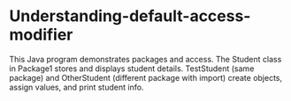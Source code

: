 # Understanding-default-access-modifier
This Java program demonstrates packages and access. The Student class in Package1 stores and displays student details. TestStudent (same package) and OtherStudent (different package with import) create objects, assign values, and print student info.

